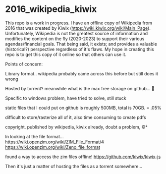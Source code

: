 # 2016_wikipedia_kiwix

This repo is a work in progress. I have an offline copy of Wikipedia from 2016 that was created by Kiwix (https://wiki.kiwix.org/wiki/Main_Page). Unfortunately, Wikipedia is not the greatest source of information and modifies the content on the fly (2020-2023) to support their various agendas/financial goals. That being said, it exists; and provides a valuable (historical?) perspective regardless of it's flaws. My hope in creating this repo is to get this copy of it online so that others can use it.

Points of concern:

Library format.. wikipedia probably came across this before but still does it wrong

Hosted by torrent? meanwhile what is the max free storage on github... 🤔

Specific to windows problem, have tried to solve, still stuck

static files that I could put on github is roughly 500MB, total is 70GB. = .05%

difficult to store/rasterize all of it, also time consuming to create pdfs

copyright. published by wikipedia, kiwix already, doubt a problem, ©² 

In looking at the file format...
https://wiki.openzim.org/wiki/ZIM_File_Format/4
https://wiki.openzim.org/wiki/Zeno_file_format

found a way to access the zim files offline! 
https://github.com/kiwix/kiwix-js

Then it's just a matter of hosting the files as a torrent somewhere...
